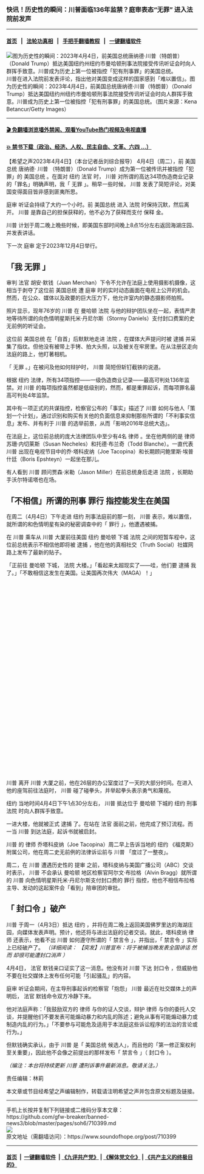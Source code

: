 ### 快讯！历史性的瞬间：川普面临136年监禁？庭审表态“无罪” 进入法院前发声
------------------------

#### [首页](https://github.com/gfw-breaker/banned-news3/blob/master/README.md) &nbsp;&nbsp;|&nbsp;&nbsp; [法轮功真相](https://github.com/begood0513/basic/blob/master/README.md)  &nbsp;&nbsp;|&nbsp;&nbsp; [手把手翻墙教程](https://github.com/gfw-breaker/guides/wiki)  &nbsp;&nbsp;|&nbsp;&nbsp; [一键翻墙软件](https://github.com/gfw-breaker/nogfw/blob/master/README.md)  



<div><img alt="图为历史性的瞬间：2023年4月4日，前美国总统唐纳德·川普（特朗普）（Donald Trump）抵达美国纽约州纽约市曼哈顿刑事法院接受传讯听证会时向人群挥手致意。川普成为历史上第一位被指控「犯有刑事罪」的美国总统。" src="https://img.soundofhope.org/2023-04/1680634827810.jpg"/>
<br/><figcaption class="caption">
 川普在进入法院前发表评论，指出他对美国变成这样的国家感到「难以置信」。图为历史性的瞬间：2023年4月4日，前美国总统唐纳德·川普（特朗普）（Donald Trump）抵达美国纽约州纽约市曼哈顿刑事法院接受传讯听证会时向人群挥手致意。川普成为历史上第一位被指控「犯有刑事罪」的美国总统。（图片来源：Kena Betancur/Getty Images）
</figcaption></div><hr/>

#### [ 🎬  免翻墙浏览墙外禁闻、观看YouTube热门视频及电视直播](https://github.com/gfw-breaker/HelloWorld)

#### [ 💥  禁书下载（政治、经济、人权、民主自由、文革、六四 ...）](https://github.com/gfw-breaker/books/blob/master/README.md)

<div><div class="Content__Wrapper sc-1bvya0-0 elmmKw article_body" data-checkusr="" itemprop="articleBody">
 <div id="post_place_1">
 </div>
 <p class="meta-top">
  <span class="meta">
   【希望之声2023年4月4日】（本台记者岳刘综合报导）
  </span>
  4月4日（周二），前
  <ok href="/term/6775">
   美国总统
  </ok>
  唐纳德·
  <ok href="/term/1041">
   川普
  </ok>
  （特朗普）（Donald Trump）成为第一位被传讯并被指控「犯罪」的
  <ok href="/term/6775">
   美国总统
  </ok>
  。在面对
  <ok href="/term/9591">
   纽约
  </ok>
  <ok href="/term/2785">
   法官
  </ok>
  时，
  <ok href="/term/1041">
   川普
  </ok>
  对所谓的高达34项伪造商业记录的「罪名」明确声明，我「
  <ok href="/term/40261">
   无罪
  </ok>
  」。稍早一些时候，
  <ok href="/term/1041">
   川普
  </ok>
  发表了简短评论，对美国变得面目皆非感到匪夷所思。
 </p>
 <p>
  <ok href="/term/4057">
   庭审
  </ok>
  听证会持续了大约一个小时。前
  <ok href="/term/6775">
   美国总统
  </ok>
  进入
  <ok href="/term/17338">
   法院
  </ok>
  时保持沉默，然后离开。
  <ok href="/term/1041">
   川普
  </ok>
  是靠自己的担保获释的，他不必为了获释而支付
  <ok href="/term/7658">
   保释
  </ok>
  金。
 </p>
 <p>
  <ok href="/term/1041">
   川普
  </ok>
  计划于周二晚上晚些时候，即美国东部时间晚上8点15分左右返回海湖庄园、并发表讲话。
 </p>
 <p>
  下一次
  <ok href="/term/4057">
   庭审
  </ok>
  定于2023年12月4日举行。
 </p>
 <h2>
  <strong>
   「我
   <ok href="/term/40261">
    无罪
   </ok>
   」
  </strong>
 </h2>
 <p>
  审判
  <ok href="/term/2785">
   法官
  </ok>
  胡安·默钱（Juan Merchan）下令不允许在法庭上使用摄影机摄像，这相当于剥夺了这位前
  <ok href="/term/6775">
   美国总统
  </ok>
  遭
  <ok href="/term/4057">
   庭审
  </ok>
  时的实时动态画面在电视上公开的机会。然而，在公众、媒体以及政要的巨大压力下，他允许室内的静态摄影师拍照。
 </p>
 <p>
  照片显示，现年76岁的
  <ok href="/term/1041">
   川普
  </ok>
  在
  <ok href="/term/15107">
   曼哈顿
  </ok>
  <ok href="/term/17338">
   法院
  </ok>
  与他的辩护团队坐在一起，表情严肃地等待所谓的向色情明星斯托米·丹尼尔斯（Stormy Daniels）支付封口费案的史无前例的听证会。
 </p>
 <p>
  这位前
  <ok href="/term/6775">
   美国总统
  </ok>
  在「自首」后默默地走进
  <ok href="/term/17338">
   法院
  </ok>
  ，在媒体大声提问时被
  <ok href="/term/13504">
   逮捕
  </ok>
  并采集了指纹。但他没有被带上手铐、拍大头照，以及被关在牢房里。在从注册区走向法庭的路上，他盯著相机。
 </p>
 <p>
  「
  <ok href="/term/40261">
   无罪
  </ok>
  。」在被问及他如何辩护时，
  <ok href="/term/1041">
   川普
  </ok>
  简短但斩钉截铁的说道。
 </p>
 <p>
  根据
  <ok href="/term/9591">
   纽约
  </ok>
  法律，所有34项指控——一级伪造商业记录——最高可判处136年监禁。对
  <ok href="/term/1041">
   川普
  </ok>
  的每项指控虽然都是低级别的，然而，都是重罪起诉，而每项罪名最高可判处4年监禁。
 </p>
 <p>
  其中有一项正式的共谋指控，检察官公布的「事实」描述了
  <ok href="/term/1041">
   川普
  </ok>
  如何与他人「策划一个计划」，通过识别和购买有关他的负面信息来抑制那些所谓的「不利事实信息」发布、并有利于
  <ok href="/term/1041">
   川普
  </ok>
  的选举前景，从而「影响2016年总统大选」。
 </p>
 <p>
  在法庭上，这位前总统的庞大法律团队中至少有4名
  <ok href="/term/13177">
   律师
  </ok>
  。坐在他两侧的是
  <ok href="/term/13177">
   律师
  </ok>
  苏珊·内切莱斯（Susan Necheles）和托德·布兰奇（Todd Blanche）。一直代表
  <ok href="/term/1041">
   川普
  </ok>
  出现在电视节目中的乔·塔科皮纳（Joe Tacopina）和长期顾问鲍里斯·埃普什廷（Boris Epshteyn）一起坐在那儿。
 </p>
 <p>
  有人看到
  <ok href="/term/1041">
   川普
  </ok>
  顾问贾森·米勒（Jason Miller）在前总统身后走进
  <ok href="/term/17338">
   法院
  </ok>
  ，长期助手沃尔特诺塔也在场。
 </p>
 <h2>
  <strong>
   「不相信」所谓的刑事
   <ok href="/term/202171">
    罪行
   </ok>
   指控能发生在美国
  </strong>
 </h2>
 <p>
  在周二（4月4日）下午走进
  <ok href="/term/9591">
   纽约
  </ok>
  刑事法庭前的那一刻，
  <ok href="/term/1041">
   川普
  </ok>
  表示，难以置信，就所谓的和色情明星有染的秘密调查中的「
  <ok href="/term/202171">
   罪行
  </ok>
  」，他遭遇被捕。
 </p>
 <p>
  在
  <ok href="/term/1041">
   川普
  </ok>
  乘车从
  <ok href="/term/1041">
   川普
  </ok>
  大厦前往美国
  <ok href="/term/9591">
   纽约
  </ok>
  <ok href="/term/15107">
   曼哈顿
  </ok>
  下城
  <ok href="/term/17338">
   法院
  </ok>
  之间的短暂车程中，这位前总统表示不相信他即将被
  <ok href="/term/13504">
   逮捕
  </ok>
  ，他在他的真相社交（Truth Social）社媒网路上发布了最新的贴子。
 </p>
 <p>
  「正前往
  <ok href="/term/15107">
   曼哈顿
  </ok>
  下城，
  <ok href="/term/17338">
   法院
  </ok>
  大楼。」「看起来太超现实了——哇，他们要
  <ok href="/term/13504">
   逮捕
  </ok>
  我了。」「不敢相信这发生在美国。让美国再次伟大（MAGA）！」
 </p>
 <div class="soh-embed">
  <div class="soh-embed-inner">
   <div class="iframely-truthsocial iframely-app iframely-embed">
    <div class="iframely-responsive" style="padding-bottom: 100%;">
    </div>
   </div>
  </div>
 </div>
 <p>
  <ok href="/term/1041">
   川普
  </ok>
  离开
  <ok href="/term/1041">
   川普
  </ok>
  大厦之前，他在26层的办公室度过了一天的大部分时间。在进入他的座驾前往法庭时，
  <ok href="/term/1041">
   川普
  </ok>
  碰了碰拳头，并举起拳头表示勇气和蔑视。
 </p>
 <p>
  <ok href="/term/9591">
   纽约
  </ok>
  当地时间4月4日下午1点30分左右，
  <ok href="/term/1041">
   川普
  </ok>
  抵达位于
  <ok href="/term/15107">
   曼哈顿
  </ok>
  下城的
  <ok href="/term/9591">
   纽约
  </ok>
  <ok href="/term/856601">
   刑事法院
  </ok>
  时向人群挥手致意。
 </p>
 <p>
  一进大楼，他就被正式
  <ok href="/term/13504">
   逮捕
  </ok>
  了。在站在
  <ok href="/term/2785">
   法官
  </ok>
  面前之前，他完成了预订流程。而一当
  <ok href="/term/1041">
   川普
  </ok>
  到达法庭，起诉书就被启封。
 </p>
 <p>
  <ok href="/term/1041">
   川普
  </ok>
  的
  <ok href="/term/13177">
   律师
  </ok>
  乔塔科皮纳（Joe Tacopina）周二早上告诉当地的
  <ok href="/term/9591">
   纽约
  </ok>
  《福克斯》附属公司，他在周二史无前例的法律诉讼前与
  <ok href="/term/1041">
   川普
  </ok>
  「度过了一整夜」。
 </p>
 <p>
  周二，在
  <ok href="/term/1041">
   川普
  </ok>
  遭遇历史性的
  <ok href="/term/222709">
   提审
  </ok>
  之前，塔科皮纳与美国广播公司（ABC）交谈时表示，
  <ok href="/term/1041">
   川普
  </ok>
  不会承认
  <ok href="/term/15107">
   曼哈顿
  </ok>
  地区检察官阿尔文·布拉格（Alvin Bragg）就所谓的
  <ok href="/term/1041">
   川普
  </ok>
  向色情明星斯托米·丹尼尔斯支付封口费的
  <ok href="/term/202171">
   罪行
  </ok>
  指控，他也不相信布拉格主导、发动的这起案件会「看到」陪审团的审批。
 </p>
 <h2>
  <strong>
   「
   <ok href="/term/221188">
    封口令
   </ok>
   」破产
  </strong>
 </h2>
 <p>
  <ok href="/term/1041">
   川普
  </ok>
  于周一（4月3日）抵达
  <ok href="/term/9591">
   纽约
  </ok>
  ，并将在周二晚上返回美国佛罗里达的海湖庄园，向媒体发表声明。预计，他还将与进出法庭的记者交谈。就此，塔科皮纳
  <ok href="/term/13177">
   律师
  </ok>
  还表示，他看不出
  <ok href="/term/1041">
   川普
  </ok>
  如何遵守所谓的「
  <ok href="/term/855869">
   禁言令
  </ok>
  」，并指出，「
  <ok href="/term/855869">
   禁言令
  </ok>
  」实际上已经破产了。
  <em>
   （详细阅读：
   <ok href="https://www.soundofhope.org/post/709811">
    【突发】川普宣布：将于被捕当晚发表全国讲话 然而 却很可能遭封口消声
   </ok>
   ）
  </em>
 </p>
 <p>
  4月4日，
  <ok href="/term/2785">
   法官
  </ok>
  默钱亲口证实了这一消息。他没有对
  <ok href="/term/1041">
   川普
  </ok>
  下达
  <ok href="/term/221188">
   封口令
  </ok>
  ，但威胁他不要在社交媒体上发布任何可能「引起骚乱」的内容。
 </p>
 <p>
  <ok href="/term/4057">
   庭审
  </ok>
  听证会期间，在主导刑事起诉的检察官「抱怨」
  <ok href="/term/1041">
   川普
  </ok>
  最近在社交媒体上的声明后，
  <ok href="/term/2785">
   法官
  </ok>
  默钱命令双方冷静下来。
 </p>
 <p>
  他对法庭声称：「我鼓励双方的
  <ok href="/term/13177">
   律师
  </ok>
  与你的证人交谈，辩护
  <ok href="/term/13177">
   律师
  </ok>
  与你的委托人交谈，并提醒他们不要发表可能煽动暴力和内乱的陈述；避免从事有可能煽动暴力或制造内乱的行为。」「不要参与可能危及适用于本法庭这些诉讼程序的法治的言论或行为。」
 </p>
 <p>
  但默钱确实承认，由于
  <ok href="/term/1041">
   川普
  </ok>
  是「
  <ok href="/term/6775">
   美国总统
  </ok>
  候选人」，而且他的「第一修正案权利至关重要」，因此他不会像之前提出的那样发布「
  <ok href="/term/855869">
   禁言令
  </ok>
  」（
  <ok href="/term/221188">
   封口令
  </ok>
  ）。
 </p>
 <p>
  <em>
   （编注：本台将持续更新
   <ok href="/term/1041">
    川普
   </ok>
   遭刑诉事件最新消息。敬请关注。）
  </em>
 </p>
 <p class="meta-btm">
  责任编辑：林莉
 </p>
 <p class="meta-btm">
  本文章或节目经希望之声编辑制作，转载请注明希望之声并包含原文标题及链接。
 </p>
</div>
</div>
<hr/>
手机上长按并复制下列链接或二维码分享本文章：<br/>
https://github.com/gfw-breaker/banned-news3/blob/master/pages/soh6/710399.md <br/>
<a href='https://github.com/gfw-breaker/banned-news3/blob/master/pages/soh6/710399.md'><img src='https://github.com/gfw-breaker/banned-news3/blob/master/pages/soh6/710399.md.png'/></a> <br/>
原文地址（需翻墙访问）：https://www.soundofhope.org/post/710399


------------------------
#### [首页](https://github.com/gfw-breaker/banned-news3/blob/master/README.md) &nbsp;|&nbsp; [一键翻墙软件](https://github.com/gfw-breaker/nogfw/blob/master/README.md) &nbsp;| [《九评共产党》](https://github.com/gfw-breaker/9ping.md/blob/master/README.md#九评之一评共产党是什么) | [《解体党文化》](https://github.com/gfw-breaker/jtdwh.md/blob/master/README.md) | [《共产主义的终极目的》](https://github.com/gfw-breaker/gczydzjmd.md/blob/master/README.md)


<img src='http://gfw-breaker.win/banned-news3/pages/soh6/710399.md' width='0px' height='0px'/>